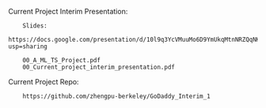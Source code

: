 Current Project Interim Presentation:

        Slides:
        https://docs.google.com/presentation/d/10l9q3YcVMuuMo6D9YmUkqMtnNRZQqNKdxi5OkM220AA/edit?usp=sharing

        00_A_ML_TS_Project.pdf
        00_Current_project_interim_presentation.pdf

Current Project Repo:

        https://github.com/zhengpu-berkeley/GoDaddy_Interim_1

